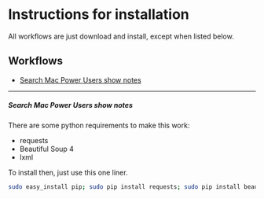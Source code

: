 # Instructions for installation

All workflows are just download and install, except when listed below.

## Workflows

* [Search Mac Power Users show notes](#searchmacpowerusersshownotes)

- - -

##### Search Mac Power Users show notes

There are some python requirements to make this work:
* requests
* Beautiful Soup 4
* lxml

To install then, just use this one liner.

```bash
sudo easy_install pip; sudo pip install requests; sudo pip install beautifulsoup4; sudo pip install lxml
```